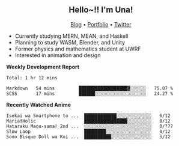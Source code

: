 <h2 align="center">
  Hello~!! I'm Una!
</h2>

<p align="center">
  <a href="https://anarchy.website/">Blog</a> &bull;
  <a href="https://una-ada.github.io/">Portfolio</a> &bull;
  <a href="https://twitter.com/unaxiii">Twitter</a>
</p>

- Currently studying MERN, MEAN, and Haskell
- Planning to study WASM, Blender, and Unity
- Former physics and mathematics student at UWRF
- Interested in animation and design

**Weekly Development Report**

<!--START_SECTION:waka-->
```text
Total: 1 hr 12 mins

Markdown   54 mins         ██████████████████▓░░░░░░   75.07 % 
SCSS       17 mins         ██████░░░░░░░░░░░░░░░░░░░   24.27 % 
```
<!--END_SECTION:waka-->

**Recently Watched Anime**

<!-- RECENT-ANIME:START -->

    Isekai wa Smartphone to ...  ████████████░░░░░░░░░░░░░   6/12
    Maria†Holic                  ████████████████░░░░░░░░░   8/12
    Hataraku Maou-sama! 2nd ...  ░░░░░░░░░░░░░░░░░░░░░░░░░   0/???
    Slow Loop                    ████████░░░░░░░░░░░░░░░░░   4/12
    Sono Bisque Doll wa Koi ...  ██████████░░░░░░░░░░░░░░░   5/12
<!-- RECENT-ANIME:END -->
